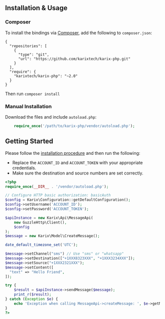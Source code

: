 ## Installation & Usage
### Composer

To install the bindings via [Composer](http://getcomposer.org/), add the following to `composer.json`:

```
{
  "repositories": [
    {
      "type": "git",
      "url": "https://github.com/karixtech/karix-php.git"
    }
  ],
  "require": {
    "karixtech/karix-php": "~2.0"
  }
}
```

Then run `composer install`

### Manual Installation

Download the files and include `autoload.php`:

```php
    require_once('/path/to/karix-php/vendor/autoload.php');
```


## Getting Started

Please follow the [installation procedure](#installation--usage) and then run the following:

- Replace the `ACCOUNT_ID` and `ACCOUNT_TOKEN` with your appropriate credentials.
- Make sure the destination and source numbers are set correctly.

```php
<?php
require_once(__DIR__ . '/vendor/autoload.php');

// Configure HTTP basic authorization: basicAuth
$config = Karix\Configuration::getDefaultConfiguration();
$config->setUsername('ACCOUNT_ID');
$config->setPassword('ACCOUNT_TOKEN');

$apiInstance = new Karix\Api\MessageApi(
    new GuzzleHttp\Client(),
    $config
);
$message = new Karix\Model\CreateMessage();

date_default_timezone_set('UTC');

$message->setChannel("sms") // Use "sms" or "whatsapp"
$message->setDestination(["+1XXX8323XXX", "+1XXX3234XXX"]);
$message->setSource("+1XXX2321XXX");
$message->setContent([
  "text" => "Hello Friend",
]);

try {
    $result = $apiInstance->sendMessage($message);
    print_r($result);
} catch (Exception $e) {
    echo 'Exception when calling MessageApi->createMessage: ', $e->getMessage(), PHP_EOL;
}
?>
```
